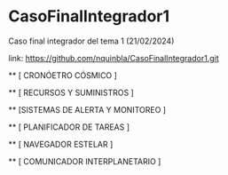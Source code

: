 # CasoFinalIntegrador1
Caso final integrador del tema 1 (21/02/2024)

link: https://github.com/nquinbla/CasoFinalIntegrador1.git

** [ CRONÓETRO CÓSMICO ]

** [ RECURSOS Y SUMINISTROS ]

** [SISTEMAS DE ALERTA Y MONITOREO ]

** [ PLANIFICADOR DE TAREAS ]

** [ NAVEGADOR ESTELAR ]

** [ COMUNICADOR INTERPLANETARIO ]


